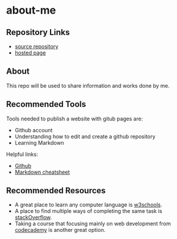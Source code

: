 # about-me

## Repository Links
- [source repository](https://github.com/s529215/about-me)
- [hosted page](https://s529215.github.io/about-me/)

## About
This repo will be used to share information and works done by me. 

## Recommended Tools
Tools needed to publish a website with gitub pages are:
- Github account
- Understanding how to edit and create a github repository
- Learning Markdown

Helpful links:
- [Github](https://github.com/)
- [Markdown cheatsheet](https://github.com/adam-p/markdown-here/wiki/Markdown-Cheatsheet)

## Recommended Resources
- A great place to learn any computer language is [w3schools](https://www.w3schools.com/).
- A place to find multiple ways of completing the same task is [stackOverflow](https://stackoverflow.com/).
- Taking a course that focusing mainly on web development from [codecademy](https://www.codecademy.com/learn/paths/web-development) is another great option.
